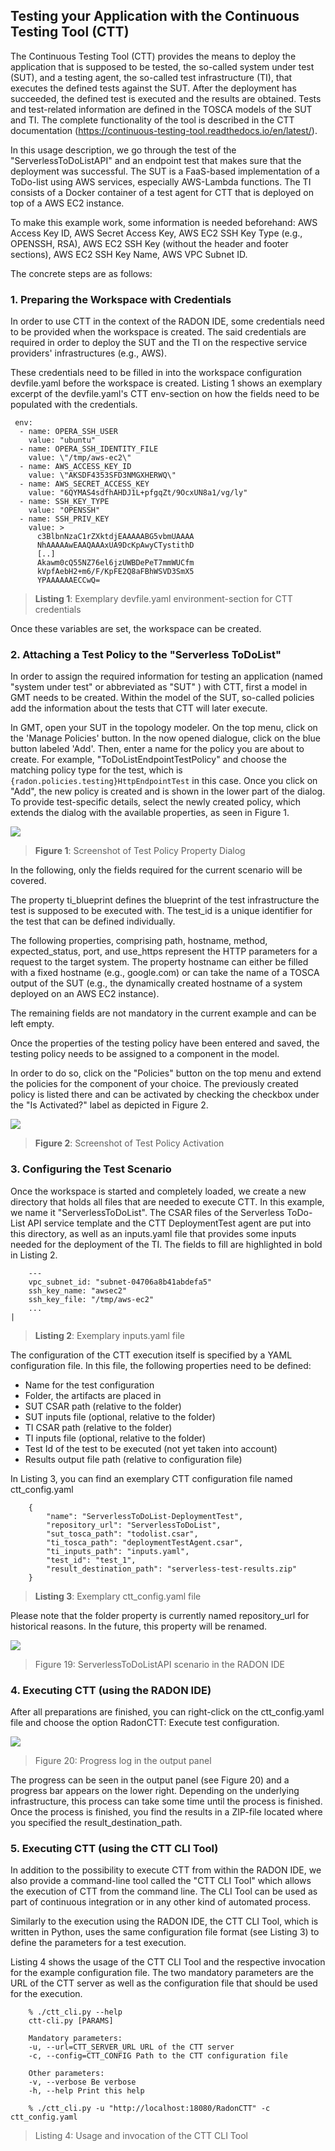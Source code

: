 ## Testing your Application with the Continuous Testing Tool (CTT)

The Continuous Testing Tool (CTT) provides the means to deploy the
application that is supposed to be tested, the so-called system under
test (SUT), and a testing agent, the so-called test infrastructure (TI),
that executes the defined tests against the SUT. After the deployment
has succeeded, the defined test is executed and the results are
obtained. Tests and test-related information are defined in the TOSCA
models of the SUT and TI. The complete functionality of the tool is
described in the CTT documentation (https://continuous-testing-tool.readthedocs.io/en/latest/).

In this usage description, we go through the test of the
"ServerlessToDoListAPI" and an endpoint test that makes sure that the
deployment was successful. The SUT is a FaaS-based implementation of a
ToDo-list using AWS services, especially AWS-Lambda functions. The TI
consists of a Docker container of a test agent for CTT that is deployed
on top of a AWS EC2 instance.

To make this example work, some information is needed beforehand: AWS
Access Key ID, AWS Secret Access Key, AWS EC2 SSH Key Type (e.g.,
OPENSSH, RSA), AWS EC2 SSH Key (without the header and footer sections),
AWS EC2 SSH Key Name, AWS VPC Subnet ID.

The concrete steps are as follows:

### 1. Preparing the Workspace with Credentials

 In order to use CTT in the context of the RADON IDE, some credentials
 need to be provided when the workspace is created. The said
 credentials are required in order to deploy the SUT and the TI on the
 respective service providers' infrastructures (e.g., AWS).

 These credentials need to be filled in into the workspace
 configuration devfile.yaml before the workspace is created. Listing 1
 shows an exemplary excerpt of the devfile.yaml's CTT env-section on
 how the fields need to be populated with the credentials.

     env:
      - name: OPERA_SSH_USER
        value: "ubuntu"
      - name: OPERA_SSH_IDENTITY_FILE
        value: \"/tmp/aws-ec2\"
      - name: AWS_ACCESS_KEY_ID
        value: \"AKSDF4353SFD3NMGXHERWQ\"
      - name: AWS_SECRET_ACCESS_KEY
        value: "6QYMAS4sdfhAHDJ1L+pfgqZt/9OcxUN8a1/vg/ly"
      - name: SSH_KEY_TYPE
        value: "OPENSSH"
      - name: SSH_PRIV_KEY
        value: >
          c3BlbnNzaC1rZXktdjEAAAAABG5vbmUAAAA
          NhAAAAAwEAAQAAAxUA9DcKpAwyCTystithD
          [..]
          Akawm0cQ55NZ76el6jzUWBDePeT7mmWUCfm
          kVpfAebH2+m6/F/KpFE2Q8aFBhWSVD3SmX5
          YPAAAAAAECCwQ=
> **Listing 1**: Exemplary devfile.yaml environment-section for CTT credentials

Once these variables are set, the workspace can be created.

### 2. Attaching a Test Policy to the "Serverless ToDoList"

 In order to assign the required information for testing an application
 (named "system under test" or abbreviated as "SUT" ) with CTT, first a
 model in GMT needs to be created. Within the model of the SUT,
 so-called policies add the information about the tests that CTT will
 later execute.

 In GMT, open your SUT in the topology modeler. On the top menu, click
 on the 'Manage Policies' button. In the now opened dialogue, click on
 the blue button labeled 'Add'. Then, enter a name for the policy you
 are about to create. For example, "ToDoListEndpointTestPolicy" and
 choose the matching policy type for the test, which is
 `{radon.policies.testing}HttpEndpointTest` in this case. Once you
 click on "Add", the new policy is created and is shown in the lower
 part of the dialog. To provide test-specific details, select the newly
 created policy, which extends the dialog with the available
 properties, as seen in Figure 1.

 ![](img/87341b0de1de121342975dea76193a8292abec75.png)
 > **Figure 1**: Screenshot of Test Policy Property Dialog

 In the following, only the fields required for the current scenario
 will be covered.

 The property ti_blueprint defines the blueprint of the test
 infrastructure the test is supposed to be executed with. The test_id
 is a unique identifier for the test that can be defined individually.

 The following properties, comprising path, hostname, method,
 expected_status, port, and use_https represent the HTTP parameters for
 a request to the target system. The property hostname can either be
 filled with a fixed hostname (e.g., google.com) or can take the name
 of a TOSCA output of the SUT (e.g., the dynamically created hostname
 of a system deployed on an AWS EC2 instance).

 The remaining fields are not mandatory in the current example and can
 be left empty.

 Once the properties of the testing policy have been entered and saved,
 the testing policy needs to be assigned to a component in the model.

 In order to do so, click on the "Policies" button on the top menu and
 extend the policies for the component of your choice. The previously
 created policy is listed there and can be activated by checking the
 checkbox under the "Is Activated?" label as depicted in Figure 2.

 ![](img/789a3d824dc76aa14f6faad821cea06954db57d0.png)
 > **Figure 2**: Screenshot of Test Policy Activation

### 3. Configuring the Test Scenario

 Once the workspace is started and completely loaded, we create a new
 directory that holds all files that are needed to execute CTT. In this
 example, we name it "ServerlessToDoList". The CSAR files of the
 Serverless ToDo-List API service template and the CTT DeploymentTest
 agent are put into this directory, as well as an inputs.yaml file that
 provides some inputs needed for the deployment of the TI. The fields
 to fill are highlighted in bold in Listing 2.


        ---
        vpc_subnet_id: "subnet-04706a8b41abdefa5"
        ssh_key_name: "awsec2"
        ssh_key_file: "/tmp/aws-ec2"
        ...                                                                  |
> **Listing 2**: Exemplary inputs.yaml file


 The configuration of the CTT execution itself is specified by a YAML
 configuration file. In this file, the following properties need to be
 defined:

-   Name for the test configuration
-   Folder, the artifacts are placed in
-   SUT CSAR path (relative to the folder)
-   SUT inputs file (optional, relative to the folder)
-   TI CSAR path (relative to the folder)
-   TI inputs file (optional, relative to the folder)
-   Test Id of the test to be executed (not yet taken into account)
-   Results output file path (relative to configuration file)

In Listing 3, you can find an exemplary CTT configuration file named ctt_config.yaml


        {
            "name": "ServerlessToDoList-DeploymentTest",
            "repository_url": "ServerlessToDoList",
            "sut_tosca_path": "todolist.csar",
            "ti_tosca_path": "deploymentTestAgent.csar",
            "ti_inputs_path": "inputs.yaml",
            "test_id": "test_1",
            "result_destination_path": "serverless-test-results.zip"
        }
> **Listing 3**: Exemplary ctt_config.yaml file

 Please note that the folder property is currently named repository_url
 for historical reasons. In the future, this property will be renamed.

 ![](img/08a65bbac9e037502c47530f04d207de766ccce9.png)
 > Figure 19: ServerlessToDoListAPI scenario in the RADON IDE

### 4. Executing CTT (using the RADON IDE)

 After all preparations are finished, you can right-click on the
 ctt_config.yaml file and choose the option RadonCTT: Execute test
 configuration.

 ![](img/8623c23b82d4ec83a9b64647d1976d7a046d2e2b.png)
 > Figure 20: Progress log in the output panel

 The progress can be seen in the output panel (see Figure 20) and a
 progress bar appears on the lower right. Depending on the underlying
 infrastructure, this process can take some time until the process is
 finished. Once the process is finished, you find the results in a
 ZIP-file located where you specified the result_destination_path.

### 5. Executing CTT (using the CTT CLI Tool)

 In addition to the possibility to execute CTT from within the RADON
 IDE, we also provide a command-line tool called the "CTT CLI Tool"
 which allows the execution of CTT from the command line. The CLI Tool
 can be used as part of continuous integration or in any other kind of
 automated process.

 Similarly to the execution using the RADON IDE, the CTT CLI Tool,
 which is written in Python, uses the same configuration file format
 (see Listing 3) to define the parameters for a
 test execution.

 Listing 4 shows the usage of the CTT CLI Tool
 and the respective invocation for the example configuration file. The
 two mandatory parameters are the URL of the CTT server as well as the
 configuration file that should be used for the execution.

        % ./ctt_cli.py --help
        ctt-cli.py [PARAMS]

        Mandatory parameters:
        -u, --url=CTT_SERVER_URL URL of the CTT server
        -c, --config=CTT_CONFIG Path to the CTT configuration file

        Other parameters:
        -v, --verbose Be verbose
        -h, --help Print this help

        % ./ctt_cli.py -u "http://localhost:18080/RadonCTT" -c ctt_config.yaml                                                    

> Listing 4: Usage and invocation of the CTT CLI Tool
